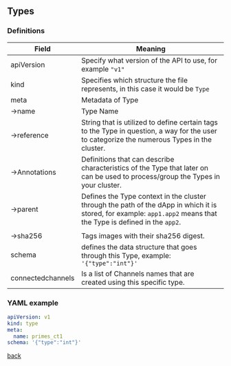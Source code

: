 ## Types 

### Definitions

| Field             | Meaning                                                                                                                                                                            |
| ----------------- | ---------------------------------------------------------------------------------------------------------------------------------------------------------------------------------- |
| apiVersion        | Specify what version of the API to use, for example `"v1"`                                                                                                                         |
| kind              | Specifies which structure the file represents, in this case it would be `Type`                                                                                              |
| meta              | Metadata of Type                                                                                                                                                           |
| &rarr;name        | Type Name                                                                                                                                                                  |
| &rarr;reference   | String that is utilized to define certain tags to the Type in question, a way for the user to categorize the numerous Types in the cluster.                        |
| &rarr;Annotations | Definitions that can describe characteristics of the Type that later on can be used to process/group the Types in your cluster.                                    |
| &rarr;parent      | Defines the Type context in the cluster through the path of the dApp in which it is stored, for example: `app1.app2` means that the Type is defined in the `app2`. |
|                   |
| &rarr;sha256      | Tags images with their sha256 digest.                                                                                                                                              |
| schema            | defines the data structure that goes through this Type, example:  `'{"type":"int"}'`                                                                                       |
| connectedchannels | Is a list of Channels names that are created using this specific type.                                                                                                             |


### YAML example
```yaml
apiVersion: v1
kind: type
meta:
  name: primes_ct1  
schema: '{"type":"int"}'
```

[back](index.md)
